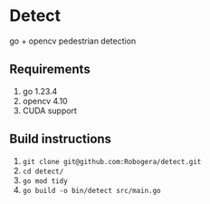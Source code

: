 # Detect

go + opencv pedestrian detection

## Requirements
1. go 1.23.4
1. opencv 4.10
1. CUDA support

## Build instructions
1. `git clone git@github.com:Robogera/detect.git`
1. `cd detect/`
1. `go mod tidy`
1. `go build -o bin/detect src/main.go`
